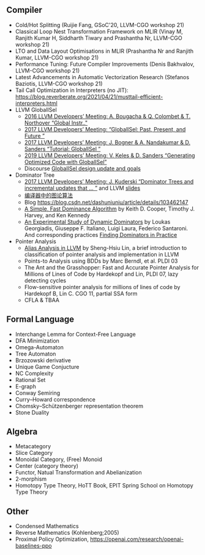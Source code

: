 
## Compiler

- Cold/Hot Splitting (Ruijie Fang, GSoC'20, LLVM-CGO workshop 21)
- Classical Loop Nest Transformation Framework on MLIR (Vinay M, Ranjith Kumar H, Siddharth Tiwary and Prashantha Nr, LLVM-CGO workshop 21)
- LTO and Data Layout Optimisations in MLIR (Prashantha Nr and Ranjith Kumar, LLVM-CGO workshop 21)
- Performance Tuning: Future Compiler Improvements (Denis Bakhvalov, LLVM-CGO workshop 21)
- Latest Advancements in Automatic Vectorization Research (Stefanos Baziotis, LLVM-CGO workshop 21)
- Tail Call Optimization in Interpreters (no JIT): https://blog.reverberate.org/2021/04/21/musttail-efficient-interpreters.html
- LLVM GlobalISel
  - [2016 LLVM Developers’ Meeting: A. Bougacha & Q. Colombet & T. Northover “Global Instr.."](https://www.youtube.com/watch?v=6tfb344A7w8&t=11s)
  - [2017 LLVM Developers’ Meeting: “GlobalISel: Past, Present, and Future ”](https://www.youtube.com/watch?v=McByO0QgqCY&t=845s)
  - [2017 LLVM Developers’ Meeting: J. Bogner & A. Nandakumar & D. Sanders “Tutorial: GlobalISel ”](https://www.youtube.com/watch?v=6tfb344A7w8&t=11s)
  - [2019 LLVM Developers’ Meeting: V. Keles & D. Sanders “Generating Optimized Code with GlobalISel”](https://www.youtube.com/watch?v=8427bl_7k1g)
  - Discourse [GlobalISel design update and goals](https://discourse.llvm.org/t/globalisel-design-update-and-goals/49276)
- Dominator Tree
  - [2017 LLVM Developers’ Meeting: J. Kuderski “Dominator Trees and incremental updates that ... ”](https://www.youtube.com/watch?v=bNV18Wy-J0U) and LLVM [slides](https://llvm.org/devmtg/2017-10/slides/Kuderski-Dominator_Trees.pdf)
  - [编译器中的图论算法](https://zhuanlan.zhihu.com/p/365912693)
  - Blog https://blog.csdn.net/dashuniuniu/article/details/103462147
  - [A Simple, Fast Dominance Algorithm](https://www.cs.rice.edu/~keith/EMBED/dom.pdf) by Keith D. Cooper, Timothy J. Harvey, and Ken Kennedy
  - [An Experimental Study of Dynamic Dominators](https://arxiv.org/pdf/1604.02711.pdf) by Loukas Georgiadis, Giuseppe F. Italiano, Luigi Laura, Federico Santaroni. And corresponding practices [Finding Dominators in Practice](https://renatowerneck.files.wordpress.com/2016/06/gwtta04-dominators.pdf)
- Pointer Analysis
  - [Alias Analysis in LLVM](https://www.cse.psu.edu/~gxt29/papers/ShengHsiuLin_thesis.pdf) by Sheng-Hsiu Lin, a brief introduction to classification of pointer analysis and implementation in LLVM
  - Points-to Analysis using BDDs by Marc Berndl, et al. PLDI 03
  - The Ant and the Grasshopper: Fast and Accurate Pointer Analysis for Millions of Lines of Code by Hardekopf and Lin, PLDI 07, lazy detecting cycles
  - Flow-sensitive pointer analysis for millions of lines of code by Hardekopf B, Lin C. CGO 11, partial SSA form
  - CFLA & TBAA

## Formal Language

- Interchange Lemma for Context-Free Language
- DFA Minimization
- Omega-Automaton
- Tree Automaton
- Brzozowski derivative
- Unique Game Conjucture
- NC Complexity
- Rational Set
- E-graph
- Conway Semiring
- Curry–Howard correspondence
- Chomsky–Schützenberger representation theorem
- Stone Duality

## Algebra

- Metacategory 
- Slice Category
- Monoidal Category, (Free) Monoid
- Center (category theory)
- Functor, Natual Transformation and Abelianization
- 2-morphism
- Homotopy Type Theory, HoTT Book, EPIT Spring School on Homotopy Type Theory

## Other

- Condensed Mathematics
- Reverse Mathematics (Kohlenberg;2005)
- Proximal Policy Optimization, https://openai.com/research/openai-baselines-ppo
